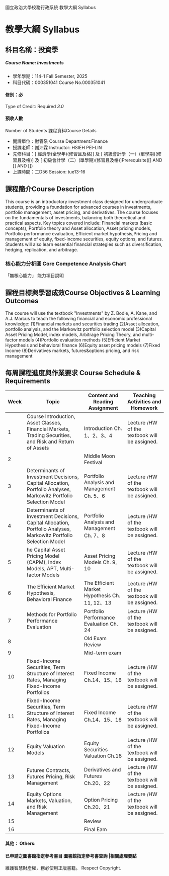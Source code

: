 國立政治大學校務行政系統 教學大綱 Syllabus
# 教學大綱 Syllabus
##  科目名稱：投資學 
#####  Course Name: Investments
  * 學年學期：114-1 Fall Semester, 2025 
  * 科目代碼：000351041 Course No.000351041
#### 修別：必
Type of Credit: Required 
_3.0_
#### 預收人數
Number of Students
課程資料Course Details
  * 開課單位：財管系 Course Department:Finance 
  * 授課老師：謝沛霖 Instructor: HSIEH PEI-LIN 
  * 先修科目：[ 經濟學(全學年)(修習且及格)] 及 [ 初級會計學（一）(單學期)(修習且及格)] 及 [ 初級會計學（二）(單學期)(修習且及格)]Prerequisite([] AND [] AND [])
  * 上課時間：二D56 Session: tue13-16
##  課程簡介Course Description
This course is an introductory investment class designed for undergraduate students, providing a foundation for advanced courses in investments, portfolio management, asset pricing, and derivatives. The course focuses on the fundamentals of investments, balancing both theoretical and practical aspects. Key topics covered include: Financial markets (basic concepts), Portfolio theory and Asset allocation, Asset pricing models, Portfolio performance evaluation, Efficient market hypothesis,Pricing and management of equity, fixed-income securities, equity options, and futures.
Students will also learn essential financial strategies such as diversification, hedging, replication, and arbitrage.
###  核心能力分析圖 Core Competence Analysis Chart
「無核心能力」 
能力項目說明
##  課程目標與學習成效Course Objectives & Learning Outcomes 
The course will use the textbook "Investments" by Z. Bodie, A. Kane, and A.J. Marcus to teach the following financial and economic professional knowledge:
(1)Financial markets and securities trading
(2)Asset allocation, portfolio analysis, and the Markowitz portfolio selection model
(3)Capital Asset Pricing Model, index models, Arbitrage Pricing Theory, and multi-factor models
(4)Portfolio evaluation methods
(5)Efficient Market Hypothesis and behavioral finance
(6)Equity asset pricing models
(7)Fixed Income
(8)Derivatives markets, futures&options pricing, and risk management
##  每周課程進度與作業要求 Course Schedule & Requirements
Week |  Topic |  Content and Reading Assignment |  Teaching Activities and Homework  
---|---|---|---  
1 |  Course Introduction, Asset Classes, Financial Markets, Trading Securities, and Risk and Return of Assets |  Introduction Ch. 1、2、3、4 |  Lecture /HW of the textbook will be assigned.  
2 |  |  Middle Moon Festival |   
3 |  Determinants of Investment Decisions, Capital Allocation, Portfolio Analyses, Markowitz Portfolio Selection Model |  Portfolio Analysis and Management Ch. 5、6 |  Lecture /HW of the textbook will be assigned.  
4 |  Determinants of Investment Decisions, Capital Allocation, Portfolio Analyses, Markowitz Portfolio Selection Model |  Portfolio Analysis and Management Ch. 7、8 |  Lecture /HW of the textbook will be assigned.  
5 |  he Capital Asset Pricing Model (CAPM), Index Models, APT, Multi-factor Models |  Asset Pricing Models Ch. 9, 10 |  Lecture /HW of the textbook will be assigned.  
6 |  The Efficient Market Hypothesis, Behavioral Finance |  The Efficient Market Hypothesis Ch. 11, 12、13 |  Lecture /HW of the textbook will be assigned.  
7 |  Methods for Portfolio Performance Evaluation |  Portfolio Performance Evaluation Ch. 24 |  Lecture /HW of the textbook will be assigned.  
8 |  |  Old Exam Review |   
9 |  |  Mid-term exam |   
10 |  Fixed-Income Securities, Term Structure of Interest Rates, Managing Fixed-Income Portfolios |  Fixed Income Ch.14、15、16 |  Lecture /HW of the textbook will be assigned.  
11 |  Fixed-Income Securities, Term Structure of Interest Rates, Managing Fixed-Income Portfolios |  Fixed Income Ch.14、15、16 |  Lecture /HW of the textbook will be assigned.  
12 |  Equity Valuation Models |  Equity Securities Valuation Ch.18 |  Lecture /HW of the textbook will be assigned.  
13 |  Futures Contracts, Futures Pricing, Risk Management |  Derivatives and Futures Ch.20、22 |  Lecture /HW of the textbook will be assigned.  
14 |  Equity Options Markets, Valuation, and Risk Management |  Option Pricing Ch.20、21 |  Lecture /HW of the textbook will be assigned.  
15 |  |  Review |   
16 |  |  Final Eam |   
####  其他： Others:
####  已申請之圖書館指定參考書目  圖書館指定參考書查詢 |相關處理要點
維護智慧財產權，務必使用正版書籍。 Respect Copyright.